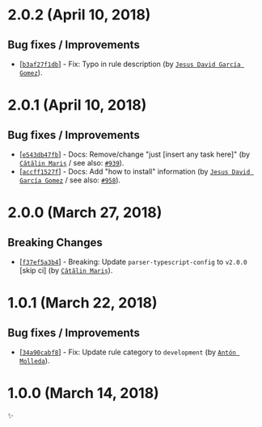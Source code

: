# 2.0.2 (April 10, 2018)

## Bug fixes / Improvements

* [[`b3af27f1db`](https://github.com/sonarwhal/sonarwhal/commit/b3af27f1db7fdc4286fcfd532b88e522ee95eeec)] - Fix: Typo in rule description (by [`Jesus David García Gomez`](https://github.com/sarvaje)).


# 2.0.1 (April 10, 2018)

## Bug fixes / Improvements

* [[`e543db47fb`](https://github.com/sonarwhal/sonarwhal/commit/e543db47fbfcf857fb3d7000d9334c4e64ebeb12)] - Docs: Remove/change "just [insert any task here]" (by [`Cătălin Mariș`](https://github.com/alrra) / see also: [`#939`](https://github.com/sonarwhal/sonarwhal/issues/939)).
* [[`accff1527f`](https://github.com/sonarwhal/sonarwhal/commit/accff1527f07e4cb932cb79bf90ceadacbef0620)] - Docs: Add "how to install" information (by [`Jesus David García Gomez`](https://github.com/sarvaje) / see also: [`#958`](https://github.com/sonarwhal/sonarwhal/issues/958)).


# 2.0.0 (March 27, 2018)

## Breaking Changes

* [[`f37ef5a3b4`](https://github.com/sonarwhal/sonarwhal/commit/f37ef5a3b4c3cc11bfc14fabe5c970be62f753e4)] - Breaking: Update `parser-typescript-config` to `v2.0.0` [skip ci] (by [`Cătălin Mariș`](https://github.com/alrra)).


# 1.0.1 (March 22, 2018)

## Bug fixes / Improvements

* [[`34a90cabf8`](https://github.com/sonarwhal/sonarwhal/commit/34a90cabf8d07a5c1d1a08ef315acedb68f437f6)] - Fix: Update rule category to `development` (by [`Antón Molleda`](https://github.com/molant)).


# 1.0.0 (March 14, 2018)

✨
